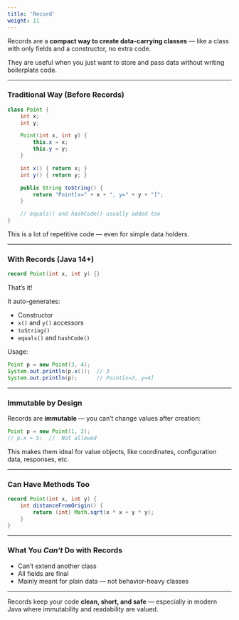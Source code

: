 ```yaml
---
title: 'Record'
weight: 11
---
```


Records are a **compact way to create data-carrying classes** — like a class with only fields and a constructor, no extra code.

They are useful when you just want to store and pass data without writing boilerplate code.

---

### Traditional Way (Before Records)

```java
class Point {
    int x;
    int y;

    Point(int x, int y) {
        this.x = x;
        this.y = y;
    }

    int x() { return x; }
    int y() { return y; }

    public String toString() {
        return "Point[x=" + x + ", y=" + y + "]";
    }

    // equals() and hashCode() usually added too
}
```

This is a lot of repetitive code — even for simple data holders.

---

### With Records (Java 14+)

```java
record Point(int x, int y) {}
```

That’s it!

It auto-generates:

* Constructor
* `x()` and `y()` accessors
* `toString()`
* `equals()` and `hashCode()`

Usage:

```java
Point p = new Point(3, 4);
System.out.println(p.x());  // 3
System.out.println(p);      // Point[x=3, y=4]
```

---

### Immutable by Design

Records are **immutable** — you can’t change values after creation:

```java
Point p = new Point(1, 2);
// p.x = 5;  //  Not allowed
```

This makes them ideal for value objects, like coordinates, configuration data, responses, etc.

---

### Can Have Methods Too

```java
record Point(int x, int y) {
    int distanceFromOrigin() {
        return (int) Math.sqrt(x * x + y * y);
    }
}
```

---

### What You *Can't* Do with Records

* Can’t extend another class
* All fields are final
* Mainly meant for plain data — not behavior-heavy classes

---

Records keep your code **clean, short, and safe** — especially in modern Java where immutability and readability are valued.